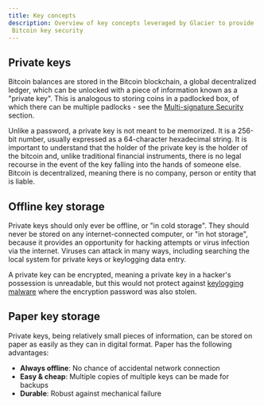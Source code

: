 ```yaml
---
title: Key concepts
description: Overview of key concepts leveraged by Glacier to provide
 Bitcoin key security
---
```


## Private keys

Bitcoin balances are stored in the Bitcoin blockchain, a global
decentralized ledger, which can be unlocked with a piece of information
known as a "private key". This is analogous to storing coins in a
padlocked box, of which there can be multiple padlocks - see the 
[Multi-signature Security](/docs/overview/multi-signature-security)
 section.

Unlike a password, a private key is not meant to be memorized. It is a
256-bit number, usually expressed as a 64-character hexadecimal string.
It is important to understand that the holder of the private key is the
holder of the bitcoin and, unlike traditional financial instruments, 
there is no legal recourse in the event of the key falling into the
hands of someone else. Bitcoin is decentralized, meaning there is no
company, person or entity that is liable.

## Offline key storage

Private keys should only ever be offline, or "in cold storage". They should
never be stored on any internet-connected computer, or "in hot storage",
because it provides an opportunity for hacking attempts or virus infection
via the internet. Viruses can attack in many ways, including searching the
local system for private keys or keylogging data entry.

A private key can be encrypted, meaning a private key in a hacker's
possession is unreadable, but this would not protect against [keylogging malware](https://en.wikipedia.org/wiki/Keystroke_logging) where the encryption
password was also stolen.

## Paper key storage

Private keys, being relatively small pieces of information, can be stored
on paper as easily as they can in digital format. Paper has the following
advantages:

* **Always offline**: No chance of accidental network connection
* **Easy & cheap**: Multiple copies of multiple keys can be made for backups
* **Durable**: Robust against mechanical failure
